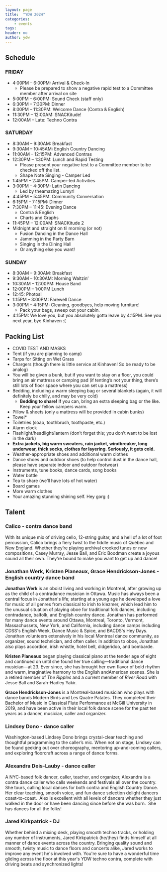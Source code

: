 ```yaml
---
layout: page
title:  "YDW 2024"
categories:
    - events
tags:
header: no
author: ydw
---
```


## Schedule

### FRIDAY
* 4:00PM – 6:00PM: Arrival & Check-In
  * Please be prepared to show a negative rapid test to a Committee member after arrival on site
* 5:00PM – 6:00PM: Sound Check (staff only)
* 6:30PM – 7:30PM: Dinner
* 8:00PM – 11:30PM: Welcome Dance  (Contra & English)
* 11:30PM – 12:00AM: SNACKitude!
* 12:00AM – Late: Techno Contra

### SATURDAY
* 8:30AM – 9:30AM: Breakfast
* 9:30AM – 10:45AM: English Country Dancing
* 11:00AM – 12:15PM: Advanced Contras
* 12:30PM – 1:30PM: Lunch and Rapid Testing
  * Please present your negative test to a Committee member to be checked off the list.
  * Shape Note Singing - Camper Led
* 1:45PM – 2:45PM: Camper-led Activities
* 3:00PM – 4:30PM: Latin Dancing
  * Led by theamazing Lumyr!
* 4:45PM – 5:45PM: Community Conversation
* 6:15PM – 7:15PM: Dinner
* 7:30PM – 11:45: Evening Dance
  * Contra & English
  * Charts and Graphs
* 11:45PM – 12:00AM: SNACKitude 2
* Midnight and straight on til morning (or not)
  * Fusion Dancing in the Dance Hall
  * Jamming in the Party Barn
  * Singing in the Dining Hall
  * Or anything else you want!

### SUNDAY
* 8:30AM – 9:30AM: Breakfast
* 9:30AM – 10:30AM: Morning Waltzin’
* 10:30AM – 12:00PM: House Band
* 12:00PM – 1:00PM Lunch
* 12:45: Photos!
* 1:15PM – 3:00PM: Farewell Dance
* 3:00PM – 4:15PM: Cleaning, goodbyes, help moving furniture!
  * Pack your bags, sweep out your cabin.
* 4:15PM: We love you, but you absolutely gotta leave by 4:15PM. See you next year, bye Kinhaven :(


## Packing List

* COVID TEST AND MASKS
* Tent (if you are planning to camp)
* Tarps for Sitting on Wet Grass
* Chargers (though there is little service at Kinhaven! So be ready to be analog)
* You will be given a bunk, but if you want to stay on a floor, you could bring an air mattress or camping pad (if tenting’s not your thing, there’s still lots of floor space where you can set up a mattress)
* Bedding, including a warm sleeping bag or several blankets (again, it will definitely be chilly, and may be very cold)
  * **Bedding to share!** If you can, bring an extra sleeping bag or the like. Keep your fellow campers warm.
* Pillow & sheets (only a mattress will be provided in cabin bunks)
* Towel*
* Toiletries (soap, toothbrush, toothpaste, etc.)
* Alarm clock
* Flashlight/headlight/lantern (don’t forget this; you don’t want to be lost in the dark)
* **Extra jackets, big warm sweaters, rain jacket, windbreaker, long underwear, thick socks, clothes for layering. Seriously, it gets cold.**
* Weather-appropriate shoes and additional warm clothes
* Dance shoes and outdoor shoes (to help control dust in the dance hall, please have separate indoor and outdoor footwear)
* Instruments, tune books, dance cards, song books
* Water bottle
* Tea to share (we’ll have lots of hot water)
* Board games
* More warm clothes
* Your amazing stunning shining self. Hey gorg :)


## Talent

### Calico - contra dance band


<!-- [![\"\"](\"https://youthdanceweekend.org/wp-content/uploads/2024/04/IMG_6530-1-300x243.jpeg\")](\"https://youthdanceweekend.org/wp-content/uploads/2024/04/IMG_6530-1-scaled.jpeg\") -->
With its unique mix of driving cello, 12-string guitar, and a hell of a lot of foot percussion, Calico brings a fiery twist to the fiddle music of Québec and New England. Whether they’re playing archival crooked tunes or new compositions, Casey Murray, Jesse Ball, and Eric Boodman create a joyous sound all their own. They’re bound to make you want to get up and dance!


### Jonathan Werk, Kristen Planeaux, Grace Hendrickson-Jones - English country dance band


<!-- [![\"\"](\"https://youthdanceweekend.org/wp-content/uploads/2024/05/63F2AFA1-FB12-4C55-8D5D-9D075E5A21BA_1_201_a-1024x386.jpeg\")](\"https://youthdanceweekend.org/wp-content/uploads/2024/05/63F2AFA1-FB12-4C55-8D5D-9D075E5A21BA_1_201_a.jpeg\") -->


**Jonathan Werk** is an oboist living and working in Montreal, after growing up as the child of a contradance musician in Ottawa. Music has always been a central focus in Jonathan's life; starting at a young age he developed a love for music of all genres from classical to irish to klezmer, which lead him to the unusual situation of playing oboe for traditional folk dances, including contradance, balfolk, and English country dance. Jonathan has performed for many dance events around Ottawa, Montreal, Toronto, Vermont, Massachussets, New York, and California, including dance camps including CDSS's English Week, Dance Music \& Spice, and BACDS's Hey Days. Jonathan volunteers extensively in his local Montreal dance community, as organizer, sound technician, and often caller. In addition to oboe, Jonathan also plays accordion, irish whistle, hotel bell, didgeridoo, and bombarde.


**Kristen Planeaux** began playing classical piano at the tender age of eight and continued on until she found her true calling—traditional dance musician—at 23\. Ever since, she has brought her own flavor of bold rhythm and warm, imaginative harmony to the English andAmerican scenes. She is a retired member of *The Ripples* and a current member of *River Road* with Jesse Ball and Sarah-Hadley Yakir.


**Grace Hendrickson-Jones** is a Montreal-based musician who plays with dance bands Modern Birds and Les Quatre Patates. They completed their Bachelor of Music in Classical Flute Performance at McGill University in 2019, and have been active in their local folk dance scene for the past ten years as a dancer, musician, caller and organizer. 

### Lindsey Dono - dance caller


<!-- [![\"\"](\"https://youthdanceweekend.org/wp-content/uploads/2024/04/Lindsey-Dono-photo-2-300x200.jpeg\")](\"https://youthdanceweekend.org/wp-content/uploads/2024/04/Lindsey-Dono-photo-2-scaled.jpeg\") -->
Washington-based Lindsey Dono brings crystal-clear teaching and thoughtful programming to the caller’s mic. When not on stage, Lindsey can be found geeking out over choreography, mentoring up-and-coming callers, and exploring floorcraft across a range of dance forms.

### Alexandra Deis-Lauby - dance caller


<!-- [![\"\"](\"https://youthdanceweekend.org/wp-content/uploads/2024/03/Alex-Deis-Lauby-200x300.webp\")](\"https://youthdanceweekend.org/wp-content/uploads/2024/03/Alex-Deis-Lauby.webp\") -->
A NYC-based folk dancer, caller, teacher, and organizer, Alexandra is a contra dance caller who calls weekends and festivals all over the country. She tours, calling local dances for both contra and English Country Dance. Her clear teaching, smooth voice, and fun dance selection delight dancers coast-to-coast.  Alex is excellent with all levels of dancers whether they just walked in the door or have been dancing since before she was born.  She has dances for all the folks!

### Jared Kirkpatrick - DJ

<!-- [![\"\"](\"https://youthdanceweekend.org/wp-content/uploads/2024/04/Jared-Kirkpatrick-press-photo-185x300.jpeg\")](\"https://youthdanceweekend.org/wp-content/uploads/2024/04/Jared-Kirkpatrick-press-photo-scaled.jpeg\") -->
Whether behind a mixing desk, playing smooth techno tracks, or holding any number of instruments, Jared Kirkpatrick (he/they) finds himself at all manner of dance events across the country. Bringing quality sound and smooth, twisty music to dance floors and concerts alike, Jared works to improve any event he's involved with. You're sure to have a wonderful time gliding across the floor at this year's YDW techno contra, complete with driving beats and synchronized lights!
